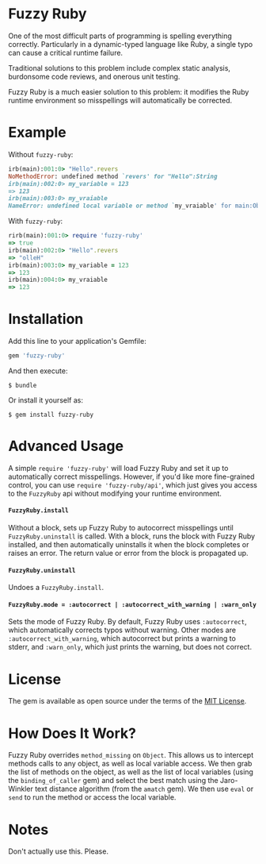 
Fuzzy Ruby
==========

One of the most difficult parts of programming is spelling everything correctly.
Particularly in a dynamic-typed language like Ruby, a single typo can cause
a critical runtime failure.

Traditional solutions to this problem include complex static analysis,
burdonsome code reviews, and onerous unit testing.

Fuzzy Ruby is a much easier solution to this problem: it modifies the Ruby
runtime environment so misspellings will automatically be corrected.


Example
=======

Without `fuzzy-ruby`:

```ruby
irb(main):001:0> "Hello".revers
NoMethodError: undefined method `revers' for "Hello":String
irb(main):002:0> my_variable = 123
=> 123
irb(main):003:0> my_vraiable
NameError: undefined local variable or method `my_vraiable' for main:Object
```

With `fuzzy-ruby`:


```ruby
rirb(main):001:0> require 'fuzzy-ruby'
=> true
irb(main):002:0> "Hello".revers
=> "olleH"
irb(main):003:0> my_variable = 123
=> 123
irb(main):004:0> my_vraiable
=> 123
```


Installation
============

Add this line to your application's Gemfile:

```ruby
gem 'fuzzy-ruby'
```

And then execute:

    $ bundle

Or install it yourself as:

    $ gem install fuzzy-ruby


Advanced Usage
==============

A simple `require 'fuzzy-ruby'` will load Fuzzy Ruby and set it up to
automatically correct misspellings. However, if you'd like more fine-grained
control, you can use `require 'fuzzy-ruby/api'`, which just gives you access
to the `FuzzyRuby` api without modifying your runtime environment.

#### `FuzzyRuby.install`

Without a block, sets up Fuzzy Ruby to autocorrect misspellings until
`FuzzyRuby.uninstall` is called. With a block, runs the block with Fuzzy Ruby
installed, and then automatically uninstalls it when the block completes or
raises an error. The return value or error from the block is propagated up.

#### `FuzzyRuby.uninstall`

Undoes a `FuzzyRuby.install`.

#### `FuzzyRuby.mode = :autocorrect | :autocorrect_with_warning | :warn_only`

Sets the mode of Fuzzy Ruby. By default, Fuzzy Ruby uses `:autocorrect`, which
automatically corrects typos without warning. Other modes are
`:autocorrect_with_warning`, which autocorrect but prints a warning to stderr,
and `:warn_only`, which just prints the warning, but does not correct.


License
=======

The gem is available as open source under the terms of the [MIT License](http://opensource.org/licenses/MIT).


How Does It Work?
=================

Fuzzy Ruby overrides `method_missing` on `Object`. This allows us to intercept
methods calls to any object, as well as local variable access. We then grab the
list of methods on the object, as well as the list of local variables
(using the `binding_of_caller` gem) and select the best match using the
Jaro-Winkler text distance algorithm (from the `amatch` gem). We then use
`eval` or `send` to run the method or access the local variable.


Notes
=====

Don't actually use this. Please.
